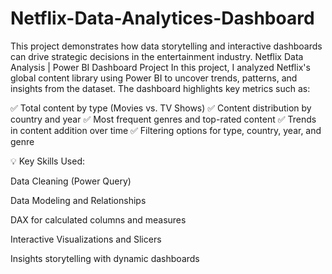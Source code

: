 # Netflix-Data-Analytices-Dashboard
This project demonstrates how data storytelling and interactive dashboards can drive strategic decisions in the entertainment industry.
Netflix Data Analysis | Power BI Dashboard Project
In this project, I analyzed Netflix's global content library using Power BI to uncover trends, patterns, and insights from the dataset. The dashboard highlights key metrics such as:

✅ Total content by type (Movies vs. TV Shows)
✅ Content distribution by country and year
✅ Most frequent genres and top-rated content
✅ Trends in content addition over time
✅ Filtering options for type, country, year, and genre

💡 Key Skills Used:

Data Cleaning (Power Query)

Data Modeling and Relationships

DAX for calculated columns and measures

Interactive Visualizations and Slicers

Insights storytelling with dynamic dashboards
